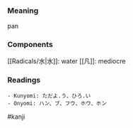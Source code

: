 ### Meaning

pan

### Components

[[Radicals/水|水]]: water [[凡]]: mediocre

### Readings

```
- Kunyomi: ただよ.う、ひろ.い
- Onyomi: ハン、ブ、フウ、ホウ、ホン
```

#kanji